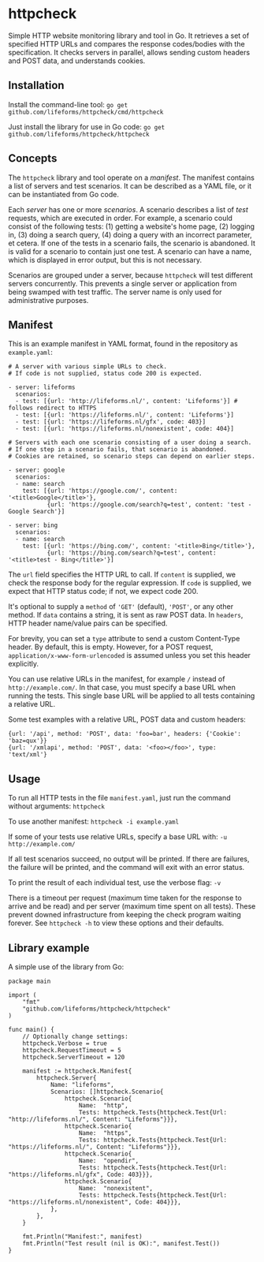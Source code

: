 httpcheck
=========

Simple HTTP website monitoring library and tool in Go. It retrieves a set of specified HTTP URLs and compares the response codes/bodies with the specification. It checks servers in parallel, allows sending custom headers and POST data, and understands cookies.

## Installation

Install the command-line tool: `go get github.com/lifeforms/httpcheck/cmd/httpcheck`

Just install the library for use in Go code: `go get github.com/lifeforms/httpcheck/httpcheck`

## Concepts

The `httpcheck` library and tool operate on a *manifest*. The manifest contains a list of servers and test scenarios. It can be described as a YAML file, or it can be instantiated from Go code.

Each *server* has one or more *scenarios*. A scenario describes a list of *test* requests, which are executed in order. For example, a scenario could consist of the following tests: (1) getting a website's home page, (2) logging in, (3) doing a search query, (4) doing a query with an incorrect parameter, et cetera. If one of the tests in a scenario fails, the scenario is abandoned. It is valid for a scenario to contain just one test. A scenario can have a name, which is displayed in error output, but this is not necessary.

Scenarios are grouped under a server, because `httpcheck` will test different servers concurrently. This prevents a single server or application from being swamped with test traffic. The server name is only used for administrative purposes.

## Manifest

This is an example manifest in YAML format, found in the repository as `example.yaml`:

    # A server with various simple URLs to check.
    # If code is not supplied, status code 200 is expected.

    - server: lifeforms
      scenarios:
      - test: [{url: 'http://lifeforms.nl/', content: 'Lifeforms'}] # follows redirect to HTTPS
      - test: [{url: 'https://lifeforms.nl/', content: 'Lifeforms'}]
      - test: [{url: 'https://lifeforms.nl/gfx', code: 403}]
      - test: [{url: 'https://lifeforms.nl/nonexistent', code: 404}]

    # Servers with each one scenario consisting of a user doing a search.
    # If one step in a scenario fails, that scenario is abandoned.
    # Cookies are retained, so scenario steps can depend on earlier steps.

    - server: google
      scenarios:
      - name: search
        test: [{url: 'https://google.com/', content: '<title>Google</title>'},
               {url: 'https://google.com/search?q=test', content: 'test - Google Search'}]

    - server: bing
      scenarios:
      - name: search
        test: [{url: 'https://bing.com/', content: '<title>Bing</title>'},
               {url: 'https://bing.com/search?q=test', content: '<title>test - Bing</title>'}]

The `url` field specifies the HTTP URL to call. If `content` is supplied, we check the response body for the regular expression. If `code` is supplied, we expect that HTTP status code; if not, we expect code 200.

It's optional to supply a `method` of `'GET'` (default), `'POST'`, or any other method. If `data` contains a string, it is sent as raw POST data. In `headers`, HTTP header name/value pairs can be specified.

For brevity, you can set a `type` attribute to send a custom Content-Type header. By default, this is empty. However, for a POST request, `application/x-www-form-urlencoded` is assumed unless you set this header explicitly.

You can use relative URLs in the manifest, for example `/` instead of `http://example.com/`. In that case, you must specify a base URL when running the tests. This single base URL will be applied to all tests containing a relative URL.

Some test examples with a relative URL, POST data and custom headers:

    {url: '/api', method: 'POST', data: 'foo=bar', headers: {'Cookie': 'baz=qux'}}
    {url: '/xmlapi', method: 'POST', data: '<foo></foo>', type: 'text/xml'}

## Usage

To run all HTTP tests in the file `manifest.yaml`, just run the command without arguments: `httpcheck`

To use another manifest: `httpcheck -i example.yaml`

If some of your tests use relative URLs, specify a base URL with: `-u http://example.com/`

If all test scenarios succeed, no output will be printed. If there are failures, the failure will be printed, and the command will exit with an error status.

To print the result of each individual test, use the verbose flag: `-v`

There is a timeout per request (maximum time taken for the response to arrive and be read) and per server (maximum time spent on all tests). These prevent downed infrastructure from keeping the check program waiting forever. See `httpcheck -h` to view these options and their defaults.

## Library example

A simple use of the library from Go:

    package main

    import (
    	"fmt"
    	"github.com/lifeforms/httpcheck/httpcheck"
    )

    func main() {
    	// Optionally change settings:
    	httpcheck.Verbose = true
    	httpcheck.RequestTimeout = 5
    	httpcheck.ServerTimeout = 120

    	manifest := httpcheck.Manifest{
    		httpcheck.Server{
    			Name: "lifeforms",
    			Scenarios: []httpcheck.Scenario{
    				httpcheck.Scenario{
    					Name:  "http",
    					Tests: httpcheck.Tests{httpcheck.Test{Url: "http://lifeforms.nl/", Content: "Lifeforms"}}},
    				httpcheck.Scenario{
    					Name:  "https",
    					Tests: httpcheck.Tests{httpcheck.Test{Url: "https://lifeforms.nl/", Content: "Lifeforms"}}},
    				httpcheck.Scenario{
    					Name:  "opendir",
    					Tests: httpcheck.Tests{httpcheck.Test{Url: "https://lifeforms.nl/gfx", Code: 403}}},
    				httpcheck.Scenario{
    					Name:  "nonexistent",
    					Tests: httpcheck.Tests{httpcheck.Test{Url: "https://lifeforms.nl/nonexistent", Code: 404}}},
    			},
    		},
    	}

    	fmt.Println("Manifest:", manifest)
    	fmt.Println("Test result (nil is OK):", manifest.Test())
    }
